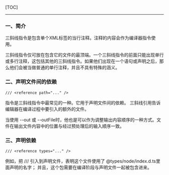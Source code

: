 [TOC]
***

### 一、简介

三斜线指令是包含单个XML标签的当行注释。注释的内容会作为编译器指令使用。

三斜线指令仅可放在包含它的文件的最顶端。一个三斜线指令的前面只能出现单行或多行注释，这包括其他的三斜线指令。如果他们出现在一个语句或声明之后，那么他们会被当做普通的单行注释，并且不具有特殊的涵义。


### 二、声明文件间的依赖
```TS
/// <reference path="..." />
```

指令是三斜线指令中最常见的一种。它用于声明文件间的依赖。
三斜线引用告诉编辑器在编译过程中要引入的额外的文件。

当使用 --out 或 --outFile时，他也是可以作为调整输出内容顺序的一种方式。文件在输出文件内容中的位置与经过预处理后的输入顺序一致。

### 三、声明依赖
```TS
/// <reference types="..." />
```

例如，把 /// <reference types="node" />引入到声明文件，表明这个文件使用了 @types/node/index.d.ts里面声明的名字； 并且，这个包需要在编译阶段与声明文件一起被包含进来。
